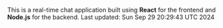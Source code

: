 This is a real-time chat application built using **React** for the frontend and **Node.js** for the backend.
Last updated: Sun Sep 29 20:29:43 UTC 2024
